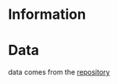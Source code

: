 # Information





# Data

data comes from the [repository](https://github.com/Spijkervet/eurovision-dataset?tab=readme-ov-file)


